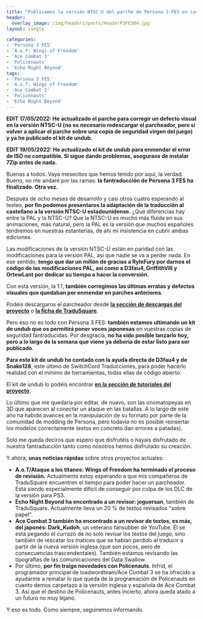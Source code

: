 ```yaml
---
title: "Publicamos la versión NTSC-U del parche de Persona 3 FES en castellano"
header:
  overlay_image: /img/headers/posts/HeaderP3FES04.jpg
layout: single

categories:
- 'Persona 3 FES'
- 'A.o.T: Wings of Freedom'
- 'Ace Combat 3'
- 'Policenauts'
- 'Echo Night Beyond'
tags:
- 'Persona 3 FES'
- 'A.o.T: Wings of Freedom'
- 'Ace Combat 3'
- 'Policenauts'
- 'Echo Night Beyond'
---
```


**EDIT 17/05/2022: He actualizado el parche para corregir un defecto visual en la versión NTSC-U (no es necesario redescargar el parcheador, pero sí volver 
a aplicar el parche sobre una copia de seguridad virgen del juego) y ya he publicado el kit de undub.**

**EDIT 19/05/2022: He actualizado el kit de undub para enmendar el error de ISO no compatible. Si sigue dando problemas, aseguraos de instalar 7Zip antes de nada.**

Buenas a todos. Vaya mesecitos que hemos tenido por aquí, la verdad. Bueno, no me andaré por las ramas: **la fantraducción de Persona 3 FES ha finalizado. 
Otra vez.**

Después de ocho meses de desarrollo y casi otros cuatro esperando al testeo, **por fin podemos presentaros la adaptación de la traducción al castellano a la 
versión NTSC-U estadounidense.** ¿Qué diferencias hay entre la PAL y la NTSC-U? Que la NTSC-U es mucho más fluida en sus animaciones, más natural, pero la PAL 
es la versión que muchos españoles tendremos en nuestras estanterías, de ahí mi insistencia en cubrir ambas ediciones.

Las modificaciones de la versión NTSC-U están en paridad con las modificaciones para la versión PAL, así que nadie se va a perder nada. En ese sentido, **tengo 
que dar un millón de gracias a RyleFury por darnos el código de las modificaciones PAL, así como a D3fau4, GriffithVIII y OrtewLant por dedicar su tiempo a 
hacer la conversión.**

Con esta versión, la 1.1, **también corregimos las últimas erratas y defectos visuales que quedaban por enmendar en parches anteriores**.

Podéis descargaros el parcheador desde **[la sección de descargas del proyecto](https://tiovictor.romhackhispano.org/persona-3-fes/informacion/)** o **[la ficha de TraduSquare](https://tradusquare.es/proyectos/persona-3-fes/)**.

Pero eso no es todo con Persona 3 FES: **también estamos ultimando un kit de undub que os permitirá poner voces japonesas** en vuestras copias de seguridad 
fantraducidas. Por desgracia, **no ha sido posible lanzarlo hoy, pero a lo largo de la semana que viene ya debería de estar listo para ser publicado**.

**Para este kit de undub he contado con la ayuda directa de D3fau4 y de Snake128**, este último de SwitchCord Traducciones, para poder hacerlo realidad con el 
mínimo de herramientas, todas ellas de código abierto.

El kit de undub lo podéis encontrar **[en la sección de tutoriales del proyecto](https://tiovictor.romhackhispano.org/persona-3-fes/tutoriales/#tuto2)**.

Lo último que me quedaría por editar, de nuevo, son las onomatopeyas en 3D que aparecen al conectar un ataque en las batallas. A lo largo de este año ha habido 
avances en la manipulación de su formato por parte de la comunidad de modding de Persona, pero todavía no es posible reinsertar los modelos correctamente (estos 
en concreto dan errores a patadas).

Solo me queda deciros que espero que disfrutéis o hayais disfrutado de nuestra fantraducción tanto como nosotros hemos disfrutado su creación.

Y ahora, **unas noticias rápidas** sobre otros proyectos actuales:
 - **A.o.T/Ataque a los titanes: Wings of Freedom ha terminado el proceso de revisión.** Actualmente estoy esperando a que mis compañeros de TraduSquare encuentren
   el tiempo para poder hacer un parcheador. Está siendo especialmente difícil de conseguir por culpa de los DLC de la versión para PS3.
 - **Echo Night Beyond ha encontrado a un revisor: joguersan**, también de TraduSquare. Actualmente lleva un 20 % de textos revisados "sobre papel".
 - **Ace Combat 3 también ha encontrado a un revisor de textos, es más, del japonés: Dark_Kudoh**, un veterano fansubber de YouTube. Él se está pegando el currazo
   de no solo revisar los textos del juego, sino también de rescatar los matices que se habían perdido al traducir a partir de la nueva versión inglesa (que son 
   pocos, pero de consecuencias trascendentales). También estamos revisando las tipografías de las comunicaciones del Data Swallow.
 - Por último, **por fin traigo novedades con Policenauts**. Infrid, el programador principal de loadwordteam/Ace Combat 3 se ha ofrecido a ayudarme a rematar lo que 
   queda de la programación de Policenauts en cuanto demos carpetazo a la versión inglesa y española de Ace Combat 3. Así que el destino de Policenauts, antes incierto, 
   ahora queda atado a un futuro no muy lejano.

Y eso es todo. Como siempre, seguiremos informando.